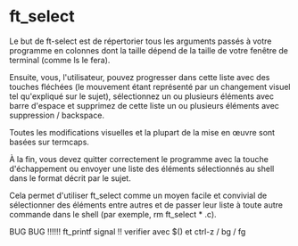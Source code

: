 # ft_select

Le but de ft-select est de répertorier tous les arguments passés à votre programme en colonnes dont la taille dépend de la taille de votre fenêtre de terminal (comme ls le fera).

Ensuite, vous, l'utilisateur, pouvez progresser dans cette liste avec des touches fléchées (le mouvement étant représenté par un changement visuel tel qu'expliqué sur le sujet), sélectionnez un ou plusieurs éléments avec barre d'espace et supprimez de cette liste un ou plusieurs éléments avec suppression / backspace.

Toutes les modifications visuelles et la plupart de la mise en œuvre sont basées sur termcaps.

À la fin, vous devez quitter correctement le programme avec la touche d'échappement ou envoyer une liste des éléments sélectionnés au shell dans le format décrit par le sujet.

Cela permet d'utiliser ft_select comme un moyen facile et convivial de sélectionner des éléments entre autres et de passer leur liste à toute autre commande dans le shell (par exemple, rm ft_select * .c).


BUG BUG !!!!!! ft_printf
signal !! verifier avec $() et ctrl-z / bg / fg
